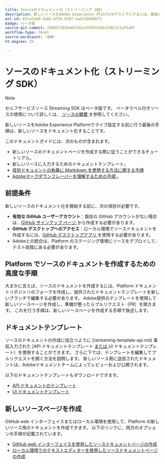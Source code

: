 ```yaml
---
title: Sourceのドキュメント化（ストリーミング SDK）
description: 新しいソースをAdobe Experience Platformでライブにするには、最後に新しいソースをドキュメント化する必要があります。
exl-id: 65ca7a4d-3e02-4f54-bf07-ea2c92b8dbf1
badge: ベータ版
source-git-commit: 256857103b4037b2cd7b5b52d6c5385121af5a9f
workflow-type: tm+mt
source-wordcount: '409'
ht-degree: 2%

---
```


# ソースのドキュメント化（ストリーミング SDK）

>[!NOTE]
>
>セルフサービスソース Streaming SDK はベータ版です。 ベータラベル付きソースの使用について詳しくは、[ ソースの概要 ](../../home.md#terms-and-conditions) を参照してください。

新しいソースをAdobe Experience Platformでライブ設定する前に行う最後の手順は、新しいソースをドキュメント化することです。

このドキュメントガイドには、次のものが含まれます。

* 新しいソースのドキュメントページを作成する際に従うことができるチュートリアル。
* 新しいソースに入力するためのドキュメントテンプレート。
* [ 技術ドキュメントの執筆に Markdown を使用する方法に関する手順 ](https://experienceleague.adobe.com/docs/contributor/contributor-guide/writing-essentials/markdown.html)
* [Adobeマークダウンフレーバーを理解するための手順 ](https://experienceleague.adobe.com/docs/contributor/contributor-guide/writing-essentials/markdown.html#custom-markdown-extensions)。

## 前提条件

新しいソースのドキュメント化を開始する前に、次の項目が必要です。

* **有効な GitHub ユーザーアカウント**：既存の GitHub アカウントがない場合は、[GitHub サインアップ ページ ](https://github.com/) から作成する必要があります。
* **GitHub デスクトップへのアクセス**：ローカル環境でソースドキュメントを作成するには、[GitHub デスクトップアプリ ](https://desktop.github.com/) を使用する必要があります。
* Adobeとの統合は、Platform のステージング環境にソースをデプロイして、テスト段階にある必要があります。

## Platform でソースのドキュメントを作成するための高度な手順

大まかに言えば、ソースのドキュメントを作成するには、Platform ドキュメントリポジトリのフォークを作成し、提供されたドキュメントテンプレートを新しいブランチで編集する必要があります。 Adobe提供のテンプレートを使用して新しいソースページを作成し、準備が整ったらプルリクエスト（PR）を開きます。 これを行う手順は、新しいソースページを作成する手順で後述します。

## ドキュメントテンプレート

ソースのドキュメントの作成に役立つように ](streaming-template-api.md) 事前入力された [API ドキュメントテンプレート [ または ](streaming-template-ui.md)UI ドキュメントテンプレート）を使用することができます。 さらに下では、テンプレートを編集してプルリクエストを開く方法を説明します。 新しいソース用に送信されたドキュメントは、Adobeドキュメントチームによってレビューおよび公開されます。

以下のドキュメントテンプレートもダウンロードできます。

* [API ドキュメントのテンプレート](../assets/streaming/streaming-template-api.zip)
* [UI ドキュメントテンプレート](../assets/streaming/streaming-template-ui.zip)

## 新しいソースページを作成

GitHub web インターフェイスまたはローカル環境を使用して、Platform の新しいソース用のドキュメントを作成できます。 以下のリンクに、両方のオプションの手順が記載されています。

* [GitHub web インターフェイスを使用したソースドキュメントページの作成](../documentation/github.md)
* [ローカル環境でのテキストエディターを使用したソースドキュメントページの作成](../documentation/text-editor.md)
